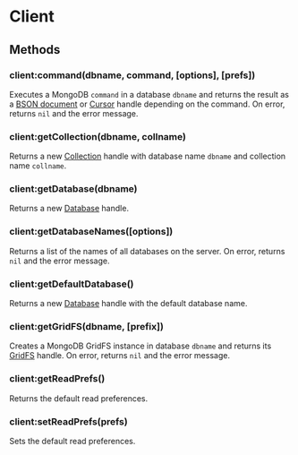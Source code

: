 Client
======

Methods
-------

### client:command(dbname, command, [options], [prefs])
Executes a MongoDB `command` in a database `dbname` and returns the result as a [BSON document]
or [Cursor] handle depending on the command. On error, returns `nil` and the error message.

### client:getCollection(dbname, collname)
Returns a new [Collection] handle with database name `dbname` and collection name `collname`.

### client:getDatabase(dbname)
Returns a new [Database] handle.

### client:getDatabaseNames([options])
Returns a list of the names of all databases on the server. On error, returns `nil` and the error
message.

### client:getDefaultDatabase()
Returns a new [Database] handle with the default database name.

### client:getGridFS(dbname, [prefix])
Creates a MongoDB GridFS instance in database `dbname` and returns its [GridFS] handle.
On error, returns `nil` and the error message.

### client:getReadPrefs()
Returns the default read preferences.

### client:setReadPrefs(prefs)
Sets the default read preferences.


[BSON document]: bson.md
[Collection]: collection.md
[Cursor]: cursor.md
[Database]: database.md
[GridFS]: gridfs.md
